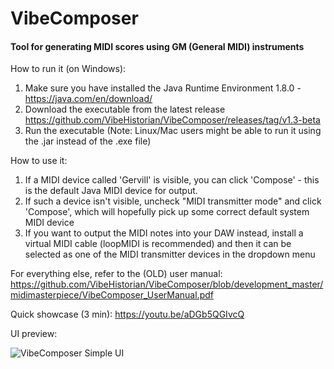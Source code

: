 # VibeComposer
#### Tool for generating MIDI scores using GM (General MIDI) instruments

How to run it (on Windows):
1. Make sure you have installed the Java Runtime Environment 1.8.0 - https://java.com/en/download/
2. Download the executable from the latest release https://github.com/VibeHistorian/VibeComposer/releases/tag/v1.3-beta
3. Run the executable
(Note: Linux/Mac users might be able to run it using the .jar instead of the .exe file)

How to use it:
1. If a MIDI device called 'Gervill' is visible, you can click 'Compose' - this is the default Java MIDI device for output.
2. If such a device isn't visible, uncheck "MIDI transmitter mode" and click 'Compose', which will hopefully pick up some correct default system MIDI device
3. If you want to output the MIDI notes into your DAW instead, install a virtual MIDI cable (loopMIDI is recommended) 
    and then it can be selected as one of the MIDI transmitter devices in the dropdown menu
    
For everything else, refer to the (OLD) user manual: https://github.com/VibeHistorian/VibeComposer/blob/development_master/midimasterpiece/VibeComposer_UserManual.pdf

Quick showcase (3 min): https://youtu.be/aDGb5QGIvcQ

UI preview:

![VibeComposer Simple UI](https://i.imgur.com/TueQWIt.png)
